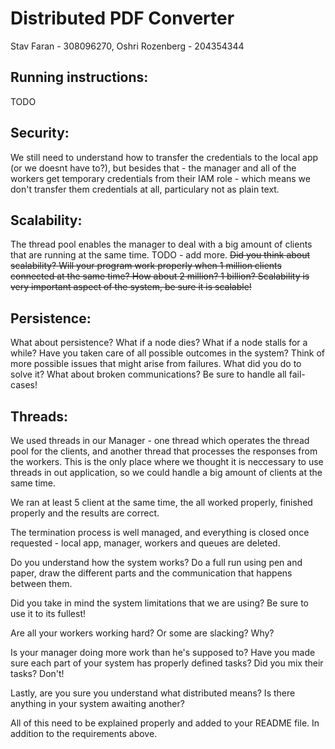 Distributed PDF Converter
=========================
Stav Faran - 308096270, Oshri Rozenberg - 204354344

Running instructions:
--------------------
TODO

Security:
---------
We still need to understand how to transfer the credentials to the local app (or we doesnt have to?), but besides that - the manager and all of the workers get temporary credentials from their IAM role - which means we don't transfer them credentials at all, particulary not as plain text.

Scalability:
------------
The thread pool enables the manager to deal with a big amount of clients that are running at the same time.
TODO - add more.
~~Did you think about scalability? Will your program work properly when 1 million clients connected at the same time? How about 2 million? 1 billion? Scalability is very important aspect of the system, be sure it is scalable!~~

Persistence:
------------
What about persistence? What if a node dies? What if a node stalls for a while? Have you taken care of all possible outcomes in the system? Think of more possible issues that might arise from failures. What did you do to solve it? What about broken communications? Be sure to handle all fail-cases!

Threads:
--------
We used threads in our Manager - one thread which operates the thread pool for the clients, and another thread that processes the responses from the workers. This is the only place where we thought it is neccessary to use threads in out application, so we could handle a big amount of clients at the same time.




We ran at least 5 client at the same time, the all worked properly, finished properly and the results are correct.

The termination process is well managed, and everything is closed once requested - local app, manager, workers and queues are deleted.


Do you understand how the system works? Do a full run using pen and paper, draw the different parts and the communication that happens between them.



Did you take in mind the system limitations that we are using? Be sure to use it to its fullest!


Are all your workers working hard? Or some are slacking? Why?


Is your manager doing more work than he's supposed to? Have you made sure each part of your system has properly defined tasks? Did you mix their tasks? Don't!


Lastly, are you sure you understand what distributed means? Is there anything in your system awaiting another?


All of this need to be explained properly and added to your README file. In addition to the requirements above.
